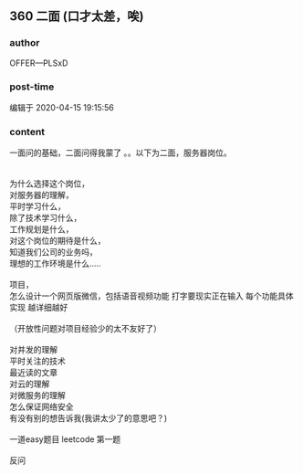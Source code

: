 ## 360 二面 (口才太差，唉)
### author 
OFFER—PLSxD
### post-time 

编辑于  2020-04-15 19:15:56
### content 
<div class="post-topic-des nc-post-content">
 一面问的基础，二面问得我蒙了 。。以下为二面，服务器岗位。
 <br/>
 <br/>
 <br/>
 为什么选择这个岗位，
 <br/>
 对服务器的理解，
 <br/>
 平时学习什么，
 <br/>
 除了技术学习什么，
 <br/>
 工作规划是什么，
 <br/>
 对这个岗位的期待是什么，
 <br/>
 知道我们公司的业务吗，
 <br/>
 理想的工作环境是什么.....
 <br/>
 <br/>
 项目，
 <br/>
 怎么设计一个网页版微信，包括语音视频功能 打字要现实正在输入 每个功能具体实现 越详细越好
 <br/>
 <br/>
 （开放性问题对项目经验少的太不友好了）
 <br/>
 <br/>
 对并发的理解
 <br/>
 平时关注的技术
 <br/>
 最近读的文章
 <br/>
 对云的理解
 <br/>
 对微服务的理解
 <br/>
 怎么保证网络安全
 <br/>
 有没有别的想告诉我(我讲太少了的意思吧？)
 <br/>
 <br/>
 一道easy题目 leetcode 第一题
 <br/>
 <br/>
 反问
 <br/>
 <br/>
 <br/>
</div>

